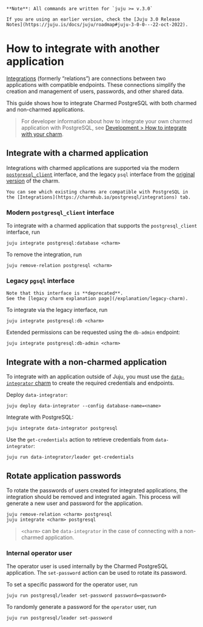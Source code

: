 ```{note}
**Note**: All commands are written for `juju >= v.3.0`

If you are using an earlier version, check the [Juju 3.0 Release Notes](https://juju.is/docs/juju/roadmap#juju-3-0-0---22-oct-2022).
```

# How to integrate with another application

[Integrations](https://juju.is/docs/juju/relation) (formerly “relations”) are connections between two applications with compatible endpoints. These connections simplify the creation and management of users, passwords, and other shared data.

This guide shows how to integrate Charmed PostgreSQL with both charmed and non-charmed applications.

> For developer information about how to integrate your own charmed application with PostgreSQL, see [Development > How to integrate with your charm](/how-to-guides/development/integrate-with-your-charm).

## Integrate with a charmed application

Integrations with charmed applications are supported via the modern [`postgresql_client`](https://github.com/canonical/charm-relation-interfaces/blob/main/interfaces/postgresql_client/v0/README.md) interface, and the legacy `psql` interface from the [original version](https://launchpad.net/postgresql-charm) of the charm.

```{note}
You can see which existing charms are compatible with PostgreSQL in the [Integrations](https://charmhub.io/postgresql/integrations) tab.
```

### Modern `postgresql_client` interface
To integrate with a charmed application that supports the `postgresql_client` interface, run
```text
juju integrate postgresql:database <charm>
```

To remove the integration, run
```text
juju remove-relation postgresql <charm>
```

### Legacy `pgsql` interface
```{caution}
Note that this interface is **deprecated**.
See the [legacy charm explanation page](/explanation/legacy-charm).
```

To integrate via the legacy interface, run
 ```text
juju integrate postgresql:db <charm>
```

Extended permissions can be requested using the `db-admin` endpoint:
```text
juju integrate postgresql:db-admin <charm>
```

## Integrate with a non-charmed application

To integrate with an application outside of Juju, you must use the [`data-integrator` charm](https://charmhub.io/data-integrator) to create the required credentials and endpoints.

Deploy `data-integrator`:
```text
juju deploy data-integrator --config database-name=<name>
```

Integrate with PostgreSQL:
```text
juju integrate data-integrator postgresql
```

Use the `get-credentials` action to retrieve credentials from `data-integrator`:
```text
juju run data-integrator/leader get-credentials
```

## Rotate application passwords
To rotate the passwords of users created for integrated applications, the integration should be removed and integrated again. This process will generate a new user and password for the application.

```text
juju remove-relation <charm> postgresql
juju integrate <charm> postgresql
```
>`<charm>` can be `data-integrator` in the case of connecting with a non-charmed application.

### Internal operator user
The operator user is used internally by the Charmed PostgreSQL application. The `set-password` action can be used to rotate its password.

To set a specific password for the operator user, run
```text
juju run postgresql/leader set-password password=<password>
```

To randomly generate a password for the `operator` user, run
```text
juju run postgresql/leader set-password
```

